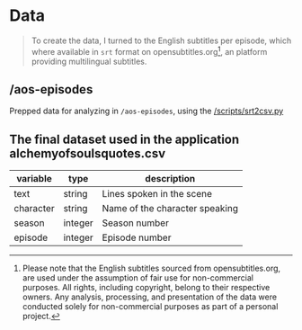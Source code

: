 # Data

> To create the data, I turned to the English subtitles per episode, which where available in `srt` format on opensubtitles.org[^1], an platform providing multilingual subtitles.

## /aos-episodes
Prepped data for analyzing in `/aos-episodes`, using the [/scripts/srt2csv.py](../scripts/srt2csv.py)

[^1]: Please note that the English subtitles sourced from opensubtitles.org, are used under the assumption of fair use for non-commercial purposes. All rights, including copyright, belong to their respective owners. Any analysis, processing, and presentation of the data were conducted solely for non-commercial purposes as part of a personal project.

## The final dataset used in the application  alchemyofsoulsquotes.csv

| variable  | type    | description                    |
|-----------|---------|--------------------------------|
| text      | string  | Lines spoken in the scene      |
| character | string  | Name of the character speaking |
| season    | integer | Season number                  |
| episode   | integer | Episode number                 |

